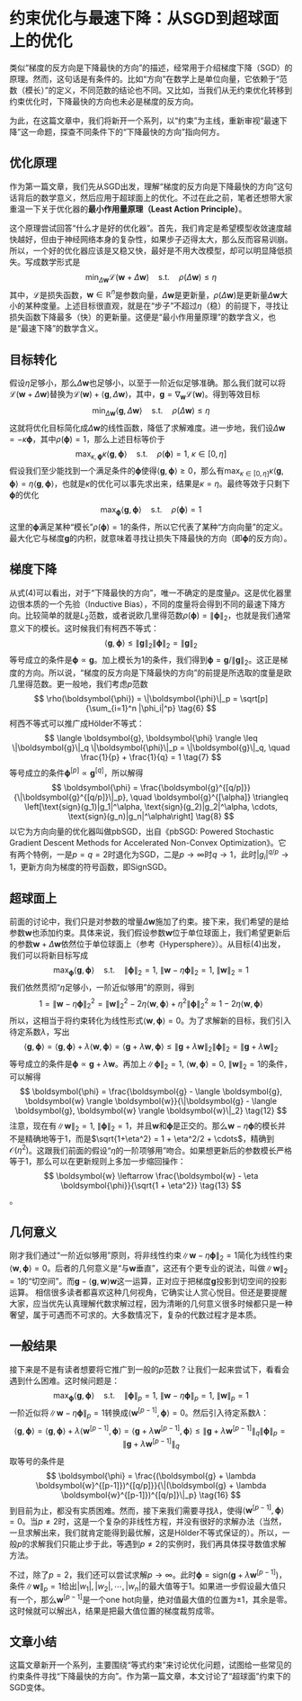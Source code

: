 # 约束优化与最速下降：从SGD到超球面上的优化

类似“梯度的反方向是下降最快的方向”的描述，经常用于介绍梯度下降（SGD）的原理。然而，这句话是有条件的。比如“方向”在数学上是单位向量，它依赖于“范数（模长）”的定义，不同范数的结论也不同。又比如，当我们从无约束优化转移到约束优化时，下降最快的方向也未必是梯度的反方向。

为此，在这篇文章中，我们将新开一个系列，以“约束”为主线，重新审视“最速下降”这一命题，探查不同条件下的“下降最快的方向”指向何方。

## 优化原理

作为第一篇文章，我们先从SGD出发，理解“梯度的反方向是下降最快的方向”这句话背后的数学意义，然后应用于超球面上的优化。不过在此之前，笔者还想带大家重温一下关于优化器的**最小作用量原理（Least Action Principle）**。

这个原理尝试回答“什么才是好的优化器”。首先，我们肯定是希望模型收敛速度越快越好，但由于神经网络本身的复杂性，如果步子迈得太大，那么反而容易训崩。所以，一个好的优化器应该是又稳又快，最好是不用大改模型，却可以明显降低损失。写成数学形式是
$$
\min_{\Delta\boldsymbol{w}} \mathcal{L}(\boldsymbol{w} + \Delta\boldsymbol{w}) \quad \text{s.t.} \quad \rho(\Delta\boldsymbol{w}) \leq \eta \tag{1}
$$
其中，$\mathcal{L}$是损失函数，$\boldsymbol{w} \in \mathbb{R}^n$是参数向量，$\Delta\boldsymbol{w}$是更新量，$\rho(\Delta\boldsymbol{w})$是更新量$\Delta\boldsymbol{w}$大小的某种度量。上述目标很直观，就是在“步子”不超过$\eta$（稳）的前提下，寻找让损失函数下降最多（快）的更新量。这便是“最小作用量原理”的数学含义，也是“最速下降”的数学含义。

## 目标转化

假设$\eta$足够小，那么$\Delta\boldsymbol{w}$也足够小，以至于一阶近似足够准确。那么我们就可以将$\mathcal{L}(\boldsymbol{w} + \Delta\boldsymbol{w})$替换为$\mathcal{L}(\boldsymbol{w}) + \langle \boldsymbol{g}, \Delta\boldsymbol{w} \rangle$，其中，$\boldsymbol{g} = \nabla_{\boldsymbol{w}} \mathcal{L}(\boldsymbol{w})$。得到等效目标
$$
\min_{\Delta\boldsymbol{w}} \langle \boldsymbol{g}, \Delta\boldsymbol{w} \rangle \quad \text{s.t.} \quad \rho(\Delta\boldsymbol{w}) \leq \eta \tag{2}
$$
这就将优化目标简化成$\Delta\boldsymbol{w}$的线性函数，降低了求解难度。进一步地，我们设$\Delta\boldsymbol{w} = -\kappa \boldsymbol{\phi}$，其中$\rho(\boldsymbol{\phi}) = 1$，那么上述目标等价于
$$
\max_{\kappa, \boldsymbol{\phi}} \kappa \langle \boldsymbol{g}, \boldsymbol{\phi} \rangle \quad \text{s.t.} \quad \rho(\boldsymbol{\phi}) = 1,\ \kappa \in [0, \eta] \tag{3}
$$
假设我们至少能找到一个满足条件的$\boldsymbol{\phi}$使得$\langle \boldsymbol{g}, \boldsymbol{\phi} \rangle \geq 0$，那么有$\max_{\kappa \in [0, \eta]} \kappa \langle \boldsymbol{g}, \boldsymbol{\phi} \rangle = \eta \langle \boldsymbol{g}, \boldsymbol{\phi} \rangle$，也就是$\kappa$的优化可以事先求出来，结果是$\kappa = \eta$。最终等效于只剩下$\boldsymbol{\phi}$的优化
$$
\max_{\boldsymbol{\phi}} \langle \boldsymbol{g}, \boldsymbol{\phi} \rangle \quad \text{s.t.} \quad \rho(\boldsymbol{\phi}) = 1 \tag{4}
$$
这里的$\boldsymbol{\phi}$满足某种“模长”$\rho(\boldsymbol{\phi}) = 1$的条件，所以它代表了某种“方向向量”的定义。最大化它与梯度$\boldsymbol{g}$的内积，就意味着寻找让损失下降最快的方向（即$\boldsymbol{\phi}$的反方向）。

## 梯度下降

从式(4)可以看出，对于“下降最快的方向”，唯一不确定的是度量$\rho$。这是优化器里边很本质的一个先验（Inductive Bias），不同的度量将会得到不同的最速下降方向。比较简单的就是$L_2$范数，或者说欧几里得范数$\rho(\boldsymbol{\phi}) = \|\boldsymbol{\phi}\|_2$，也就是我们通常意义下的模长。这时候我们有柯西不等式：
$$
\langle \boldsymbol{g}, \boldsymbol{\phi} \rangle \leq \|\boldsymbol{g}\|_2 \|\boldsymbol{\phi}\|_2 = \|\boldsymbol{g}\|_2 \tag{5}
$$
等号成立的条件是$\boldsymbol{\phi} \propto \boldsymbol{g}$。加上模长为1的条件，我们得到$\boldsymbol{\phi} = \boldsymbol{g} / \|\boldsymbol{g}\|_2$。这正是梯度的方向。所以说，“梯度的反方向是下降最快的方向”的前提是所选取的度量是欧几里得范数。更一般地，我们考虑$p$范数
$$
\rho(\boldsymbol{\phi}) = \|\boldsymbol{\phi}\|_p = \sqrt[p]{\sum_{i=1}^n |\phi_i|^p} \tag{6}
$$
柯西不等式可以推广成Hölder不等式：
$$
\langle \boldsymbol{g}, \boldsymbol{\phi} \rangle \leq \|\boldsymbol{g}\|_q \|\boldsymbol{\phi}\|_p = \|\boldsymbol{g}\|_q, \quad \frac{1}{p} + \frac{1}{q} = 1 \tag{7}
$$
等号成立的条件$\boldsymbol{\phi}^{[p]} \propto \boldsymbol{g}^{[q]}$，所以解得
$$
\boldsymbol{\phi} = \frac{\boldsymbol{g}^{[q/p]}}{\|\boldsymbol{g}^{[q/p]}\|_p}, \quad \boldsymbol{g}^{[\alpha]} \triangleq \left[\text{sign}(g_1)|g_1|^\alpha, \text{sign}(g_2)|g_2|^\alpha, \cdots, \text{sign}(g_n)|g_n|^\alpha\right] \tag{8}
$$
以它为方向向量的优化器叫做pbSGD，出自《pbSGD: Powered Stochastic Gradient Descent Methods for Accelerated Non-Convex Optimization》。它有两个特例，一是$p=q=2$时退化为SGD，二是$p \to \infty$时$q \to 1$，此时$|g_i|^{q/p} \to 1$，更新方向为梯度的符号函数，即SignSGD。

## 超球面上

前面的讨论中，我们只是对参数的增量$\Delta\boldsymbol{w}$施加了约束。接下来，我们希望的是给参数$\boldsymbol{w}$也添加约束。具体来说，我们假设参数$\boldsymbol{w}$位于单位球面上，我们希望更新后的参数$\boldsymbol{w} + \Delta\boldsymbol{w}$依然位于单位球面上（参考《Hypersphere》）。从目标(4)出发，我们可以将新目标写成
$$
\max_{\boldsymbol{\phi}} \langle \boldsymbol{g}, \boldsymbol{\phi} \rangle \quad \text{s.t.} \quad \|\boldsymbol{\phi}\|_2 = 1,\ \|\boldsymbol{w} - \eta \boldsymbol{\phi}\|_2 = 1,\ \|\boldsymbol{w}\|_2 = 1 \tag{9}
$$
我们依然贯彻“$\eta$足够小，一阶近似够用”的原则，得到
$$
1 = \|\boldsymbol{w} - \eta \boldsymbol{\phi}\|_2^2 = \|\boldsymbol{w}\|_2^2 - 2\eta \langle \boldsymbol{w}, \boldsymbol{\phi} \rangle + \eta^2 \|\boldsymbol{\phi}\|_2^2 \approx 1 - 2\eta \langle \boldsymbol{w}, \boldsymbol{\phi} \rangle \tag{10}
$$
所以，这相当于将约束转化为线性形式$\langle \boldsymbol{w}, \boldsymbol{\phi} \rangle = 0$。为了求解新的目标，我们引入待定系数$\lambda$，写出
$$
\langle \boldsymbol{g}, \boldsymbol{\phi} \rangle = \langle \boldsymbol{g}, \boldsymbol{\phi} \rangle + \lambda \langle \boldsymbol{w}, \boldsymbol{\phi} \rangle = \langle \boldsymbol{g} + \lambda \boldsymbol{w}, \boldsymbol{\phi} \rangle \leq \|\boldsymbol{g} + \lambda \boldsymbol{w}\|_2 \|\boldsymbol{\phi}\|_2 = \|\boldsymbol{g} + \lambda \boldsymbol{w}\|_2 \tag{11}
$$
等号成立的条件是$\boldsymbol{\phi} \propto \boldsymbol{g} + \lambda \boldsymbol{w}$。再加上$\|\boldsymbol{\phi}\|_2=1,\ \langle \boldsymbol{w}, \boldsymbol{\phi} \rangle=0,\ \|\boldsymbol{w}\|_2=1$的条件，可以解得
$$
\boldsymbol{\phi} = \frac{\boldsymbol{g} - \langle \boldsymbol{g}, \boldsymbol{w} \rangle \boldsymbol{w}}{\|\boldsymbol{g} - \langle \boldsymbol{g}, \boldsymbol{w} \rangle \boldsymbol{w}\|_2} \tag{12}
$$
注意，现在有$\|\boldsymbol{w}\|_2=1,\ \|\boldsymbol{\phi}\|_2=1$，并且$\boldsymbol{w}$和$\boldsymbol{\phi}$是正交的。那么$\boldsymbol{w} - \eta \boldsymbol{\phi}$的模长并不是精确地等于1，而是$\sqrt{1+\eta^2} = 1 + \eta^2/2 + \cdots$，精确到$\mathcal{O}(\eta^2)$。这跟我们前面的假设“$\eta$的一阶项够用”吻合。如果想更新后的参数模长严格等于1，那么可以在更新规则上多加一步缩回操作：
$$
\boldsymbol{w} \leftarrow \frac{\boldsymbol{w} - \eta \boldsymbol{\phi}}{\sqrt{1 + \eta^2}} \tag{13}
$$。

## 几何意义

刚才我们通过“一阶近似够用”原则，将非线性约束$\|\boldsymbol{w} - \eta \boldsymbol{\phi}\|_2 = 1$简化为线性约束$\langle \boldsymbol{w}, \boldsymbol{\phi} \rangle = 0$。后者的几何意义是“与$\boldsymbol{w}$垂直”，这还有个更专业的说法，叫做$\|\boldsymbol{w}\|_2=1$的“切空间”。而$\boldsymbol{g} - \langle \boldsymbol{g}, \boldsymbol{w} \rangle \boldsymbol{w}$这一运算，正对应于把梯度$\boldsymbol{g}$投影到切空间的投影运算。
相信很多读者都喜欢这种几何视角，它确实让人赏心悦目。但还是要提醒大家，应当优先认真理解代数求解过程，因为清晰的几何意义很多时候都只是一种奢望，属于可遇而不可求的。大多数情况下，复杂的代数过程才是本质。

## 一般结果

接下来是不是有读者想要将它推广到一般的$p$范数？让我们一起来尝试下，看看会遇到什么困难。这时候问题是：
$$
\max_{\boldsymbol{\phi}} \langle \boldsymbol{g}, \boldsymbol{\phi} \rangle \quad \text{s.t.} \quad \|\boldsymbol{\phi}\|_p = 1,\ \|\boldsymbol{w} - \eta \boldsymbol{\phi}\|_p = 1,\ \|\boldsymbol{w}\|_p = 1 \tag{14}
$$
一阶近似将$\|\boldsymbol{w} - \eta \boldsymbol{\phi}\|_p = 1$转换成$\langle \boldsymbol{w}^{[p-1]}, \boldsymbol{\phi} \rangle = 0$。然后引入待定系数$\lambda$：
$$
\langle \boldsymbol{g}, \boldsymbol{\phi} \rangle = \langle \boldsymbol{g}, \boldsymbol{\phi} \rangle + \lambda \langle \boldsymbol{w}^{[p-1]}, \boldsymbol{\phi} \rangle = \langle \boldsymbol{g} + \lambda \boldsymbol{w}^{[p-1]}, \boldsymbol{\phi} \rangle \leq \|\boldsymbol{g} + \lambda \boldsymbol{w}^{[p-1]}\|_q \|\boldsymbol{\phi}\|_p = \|\boldsymbol{g} + \lambda \boldsymbol{w}^{[p-1]}\|_q \tag{15}
$$
取等号的条件是
$$
\boldsymbol{\phi} = \frac{(\boldsymbol{g} + \lambda \boldsymbol{w}^{[p-1]})^{[q/p]}}{\|(\boldsymbol{g} + \lambda \boldsymbol{w}^{[p-1]})^{[q/p]}\|_p} \tag{16}
$$
到目前为止，都没有实质困难。然而，接下来我们需要寻找$\lambda$，使得$\langle \boldsymbol{w}^{[p-1]}, \boldsymbol{\phi} \rangle = 0$。当$p \neq 2$时，这是一个复杂的非线性方程，并没有很好的求解办法（当然，一旦求解出来，我们就肯定能得到最优解，这是Hölder不等式保证的）。所以，一般$p$的求解我们只能止步于此，等遇到$p \neq 2$的实例时，我们再具体探寻数值求解方法。

不过，除了$p=2$，我们还可以尝试求解$p \to \infty$。此时$\boldsymbol{\phi} = \text{sign}(\boldsymbol{g} + \lambda \boldsymbol{w}^{[p-1]})$，条件$\|\boldsymbol{w}\|_p = 1$给出$|w_1|, |w_2|, \cdots, |w_n|$的最大值等于1。如果进一步假设最大值只有一个，那么$\boldsymbol{w}^{[p-1]}$是一个one hot向量，绝对值最大值的位置为$\pm 1$，其余是零。这时候就可以解出$\lambda$，结果是把最大值位置的梯度裁剪成零。

## 文章小结

这篇文章新开一个系列，主要围绕“等式约束”来讨论优化问题，试图给一些常见的约束条件寻找“下降最快的方向”。作为第一篇文章，本文讨论了“超球面”约束下的SGD变体。

